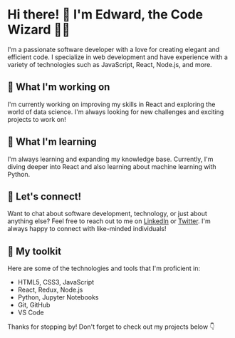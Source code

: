 #                   Hi there! 👋 I'm Edward, the Code Wizard 🧙‍♂️

I'm a passionate software developer with a love for creating elegant and efficient code. I specialize in web development and have experience with a variety of technologies such as JavaScript, React, Node.js, and more. 

## 🔭 What I'm working on

I'm currently working on improving my skills in React and exploring the world of data science. I'm always looking for new challenges and exciting projects to work on!

## 🌱 What I'm learning

I'm always learning and expanding my knowledge base. Currently, I'm diving deeper into React and also learning about machine learning with Python.

## 💬 Let's connect!

Want to chat about software development, technology, or just about anything else? Feel free to reach out to me on [LinkedIn](https://www.linkedin.com/in/edwardcodewizard/) or [Twitter](https://twitter.com/edwardcodewiz). I'm always happy to connect with like-minded individuals!

## 🧰 My toolkit

Here are some of the technologies and tools that I'm proficient in:

- HTML5, CSS3, JavaScript
- React, Redux, Node.js
- Python, Jupyter Notebooks
- Git, GitHub
- VS Code

Thanks for stopping by! Don't forget to check out my projects below 👇
